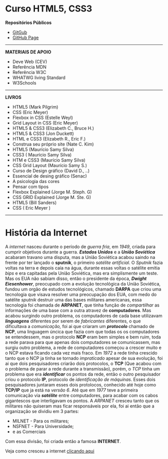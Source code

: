 # Curso HTML5, CSS3

**Repositórios Públicos**

* [GitGub](https://github.com/danvelloper/Arquivos-PDF-HTML)
* [GitHub Page](https://danvelloper.github.io)

_____________________________________________________________________________________________________________

**MATERIAIS DE APOIO**

* Deve Web (CEV)
* Referência MDN
* Referência W3C
* WHATWG living Standard
* W3Schools 

_____________________________________________________________________________________________________________

**LIVROS**

* HTML5 (Mark Pilgrim)
* CSS (Eric Meyer)
* Flexbox in CSS (Estelle Weyl)
* Grid Layout in CSS (Eric Meyer)
* HTML5 & CSS3 (Elizabeth C., Bruce H.)
* HTML5 & CSS3 (Jon Duckett)
* HTML e CSS3 (Elizabeth R., Eric F.)
* Construa seu próprio site (Nate C. Kim)
* HTML5 (Maurício Samy Silva)
* CSS3 ( Maurício Samy Silva)
* HTM e CSS3 (Maurício Samy Silva)
* CSS Grid Layout (Maurício Samy S.)
* Curso de Design gráfico (David D., ..)
* Essencial de desing gráfico (Senac)
* A psicologia das cores
* Pensar com tipos
* Flexbox Explained (Jorge M. Steph. G)
* CSS GRID Explained (Jorge M. Ste. G)
* HTML5 (Bill Sanders)
* CSS ( Eric Meyer )

_______________________________________________________________________________________________________________

# História da Internet

A *internet* nasceu durante o período de *guerra fria*, em _1949_, criada para cumprir objetivos durante a guerra.
***Estados Unidos*** e a ***União Soviética*** acabaram travano uma disputa, mas a União Soviética acabou saindo na frente por ter lançado o **sputnik**, o primeiro *satélite artificial*. O *Sputnik* fazia voltas na terra e depois caia na água, durante essas voltas o satélite emitia _bips_ e era capitadas pela União Soviética, mas era simplismente um teste. Mas os EUA não sabiam disso, então o presidente da época, ***Dwight Eiesenhower***, preocupado com a evolução tecnológica da União Soviética, fundou um orgão de estudos tecnológicos, chamado **DARPA** que criou uma tecnologia que visava resolver uma preocupação dos EUA, com medo do satélite *sputnik* destruir uma das bases militares americanas, essa tecnologia foi chamada de **ARPANET**, que tinha função de _compartilhar_ as informações de uma base com a outra atravez de **computadores**. Mas acabou surgindo outro problema, os computadores de cada base utilizavam ***linguagens*** diferentes por serem de _fabricantes_ diferentes, o que dificultava a _comunicação,_ foi ai que criaram um ***protocolo*** chamado de **NCP**, uma linguagem úncica que fazia com que todas os os computadores se entendessem, mas o protocolo **NCP** eram bem simples e bem ruim, toda a rede parava para que apenas dois computadores se comunicassem, mas surgiu outro problema, a rede de computadores começou a crescer muito e o NCP estava ficando cada vez mais fraco. Em *1972* a rede tinha crescido tanto que o NCP ja tinha se tornado *impraticado* apesar de sua evolução, foi ai que dois pesquisadores criarão dois protocolos, o **TCP** (Que acabou com o problema de parar a rede durante a transmissão), porém, o *TCP* tinha um problema que era ***identificar*** os pontos da rede, então o outro pesquisador criou o protocolo **IP**, protocolo de *identificação de máquinas*. Esses dois pesquisadores juntaram esses dois protolocos, conhecido até hoje como **TCP/IP** que ja está na _versão 6_. Até que em *1977* teve a primeira comunicação via ***satélite*** entre computadores, para acabar com os cabos gigantescos que interligavam os pontos. A *ARPANET* cresceu tanto que os militares não quiseram mas ficar responsáveis por ela, foi ai então que a organização se dividiu em 3 partes:

* MILNET - Para os militares;
* NSFNET - Para Universidade;
* e as Comerciais 

Com essa divisão, foi criada então a famosa **INTERNET**.

Veja como cresceu a internet [clicando aqui](https://www.submarinecablemap.com/)
